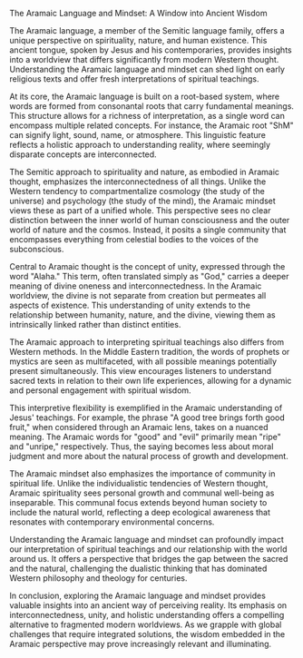 The Aramaic Language and Mindset: A Window into Ancient Wisdom

The Aramaic language, a member of the Semitic language family, offers a unique perspective on spirituality, nature, and human existence. This ancient tongue, spoken by Jesus and his contemporaries, provides insights into a worldview that differs significantly from modern Western thought. Understanding the Aramaic language and mindset can shed light on early religious texts and offer fresh interpretations of spiritual teachings.

At its core, the Aramaic language is built on a root-based system, where words are formed from consonantal roots that carry fundamental meanings. This structure allows for a richness of interpretation, as a single word can encompass multiple related concepts. For instance, the Aramaic root "ShM" can signify light, sound, name, or atmosphere. This linguistic feature reflects a holistic approach to understanding reality, where seemingly disparate concepts are interconnected.

The Semitic approach to spirituality and nature, as embodied in Aramaic thought, emphasizes the interconnectedness of all things. Unlike the Western tendency to compartmentalize cosmology (the study of the universe) and psychology (the study of the mind), the Aramaic mindset views these as part of a unified whole. This perspective sees no clear distinction between the inner world of human consciousness and the outer world of nature and the cosmos. Instead, it posits a single community that encompasses everything from celestial bodies to the voices of the subconscious.

Central to Aramaic thought is the concept of unity, expressed through the word "Alaha." This term, often translated simply as "God," carries a deeper meaning of divine oneness and interconnectedness. In the Aramaic worldview, the divine is not separate from creation but permeates all aspects of existence. This understanding of unity extends to the relationship between humanity, nature, and the divine, viewing them as intrinsically linked rather than distinct entities.

The Aramaic approach to interpreting spiritual teachings also differs from Western methods. In the Middle Eastern tradition, the words of prophets or mystics are seen as multifaceted, with all possible meanings potentially present simultaneously. This view encourages listeners to understand sacred texts in relation to their own life experiences, allowing for a dynamic and personal engagement with spiritual wisdom.

This interpretive flexibility is exemplified in the Aramaic understanding of Jesus' teachings. For example, the phrase "A good tree brings forth good fruit," when considered through an Aramaic lens, takes on a nuanced meaning. The Aramaic words for "good" and "evil" primarily mean "ripe" and "unripe," respectively. Thus, the saying becomes less about moral judgment and more about the natural process of growth and development.

The Aramaic mindset also emphasizes the importance of community in spiritual life. Unlike the individualistic tendencies of Western thought, Aramaic spirituality sees personal growth and communal well-being as inseparable. This communal focus extends beyond human society to include the natural world, reflecting a deep ecological awareness that resonates with contemporary environmental concerns.

Understanding the Aramaic language and mindset can profoundly impact our interpretation of spiritual teachings and our relationship with the world around us. It offers a perspective that bridges the gap between the sacred and the natural, challenging the dualistic thinking that has dominated Western philosophy and theology for centuries.

In conclusion, exploring the Aramaic language and mindset provides valuable insights into an ancient way of perceiving reality. Its emphasis on interconnectedness, unity, and holistic understanding offers a compelling alternative to fragmented modern worldviews. As we grapple with global challenges that require integrated solutions, the wisdom embedded in the Aramaic perspective may prove increasingly relevant and illuminating.